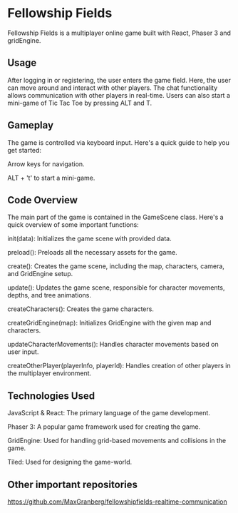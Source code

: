 # Fellowship Fields

Fellowship Fields is a multiplayer online game built with React, Phaser 3 and gridEngine.

## Usage

After logging in or registering, the user enters the game field. Here, the user can move around and interact with other players. The chat functionality allows communication with other players in real-time. Users can also start a mini-game of Tic Tac Toe by pressing ALT and T.

## Gameplay

The game is controlled via keyboard input. Here's a quick guide to help you get started:

Arrow keys for navigation.

ALT + 't' to start a mini-game.

## Code Overview

The main part of the game is contained in the GameScene class. Here's a quick overview of some important functions:

init(data): Initializes the game scene with provided data.

preload(): Preloads all the necessary assets for the game.

create(): Creates the game scene, including the map, characters, camera, and GridEngine setup.

update(): Updates the game scene, responsible for character movements, depths, and tree animations.

createCharacters(): Creates the game characters.

createGridEngine(map): Initializes GridEngine with the given map and characters.

updateCharacterMovements(): Handles character movements based on user input.

createOtherPlayer(playerInfo, playerId): Handles creation of other players in the multiplayer environment.

## Technologies Used

JavaScript & React: The primary language of the game development.

Phaser 3: A popular game framework used for creating the game.

GridEngine: Used for handling grid-based movements and collisions in the game.

Tiled: Used for designing the game-world.

## Other important repositories

https://github.com/MaxGranberg/fellowshipfields-realtime-communication
